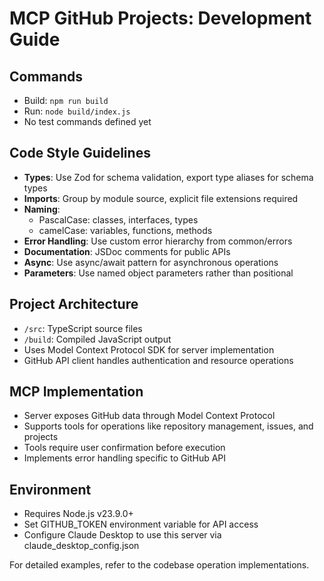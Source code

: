 # MCP GitHub Projects: Development Guide

## Commands
- Build: `npm run build`
- Run: `node build/index.js`
- No test commands defined yet

## Code Style Guidelines
- **Types**: Use Zod for schema validation, export type aliases for schema types
- **Imports**: Group by module source, explicit file extensions required
- **Naming**:
  - PascalCase: classes, interfaces, types
  - camelCase: variables, functions, methods
- **Error Handling**: Use custom error hierarchy from common/errors
- **Documentation**: JSDoc comments for public APIs
- **Async**: Use async/await pattern for asynchronous operations
- **Parameters**: Use named object parameters rather than positional

## Project Architecture
- `/src`: TypeScript source files
- `/build`: Compiled JavaScript output
- Uses Model Context Protocol SDK for server implementation
- GitHub API client handles authentication and resource operations

## MCP Implementation
- Server exposes GitHub data through Model Context Protocol
- Supports tools for operations like repository management, issues, and projects
- Tools require user confirmation before execution
- Implements error handling specific to GitHub API

## Environment
- Requires Node.js v23.9.0+
- Set GITHUB_TOKEN environment variable for API access
- Configure Claude Desktop to use this server via claude_desktop_config.json

For detailed examples, refer to the codebase operation implementations.
